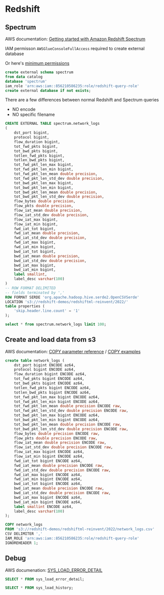 # Redshift

## Spectrum
AWS documentation: [Getting started with Amazon Redshift Spectrum](https://docs.aws.amazon.com/redshift/latest/dg/c-getting-started-using-spectrum.html)

IAM permisson `AWSGlueConsoleFullAccess` required to create external database

Or here's [minimum permissions](https://docs.aws.amazon.com/redshift/latest/dg/c-spectrum-iam-policies.html#spectrum-iam-policies-minimum-permissions)
```sql
create external schema spectrum
from data catalog
database 'spectrum'
iam_role 'arn:aws:iam::856210586235:role/redshift-query-role'
create external database if not exists;
```

There are a few differences between normal Redshift and Spectrum queries
- NO encode
- NO specific filename
```sql
CREATE EXTERNAL TABLE spectrum.network_logs
(
    dst_port bigint,
    protocol bigint,
    flow_duration bigint,
    tot_fwd_pkts bigint,
    tot_bwd_pkts bigint,
    totlen_fwd_pkts bigint,
    totlen_bwd_pkts bigint,
    tot_fwd_pkt_len_max bigint,
    tot_fwd_pkt_len_min bigint,
    tot_fwd_pkt_len_mean double precision,
    tot_fwd_pkt_len_std_dev double precision,
    tot_bwd_pkt_len_max bigint,
    tot_bwd_pkt_len_min bigint,
    tot_bwd_pkt_len_mean double precision,
    tot_bwd_pkt_len_std_dev double precision,
    flow_bytes double precision,
    flow_pkts double precision,
    flow_iat_mean double precision,
    flow_iat_std_dev double precision,
    flow_iat_max bigint,
    flow_iat_min bigint,
    fwd_iat_tot bigint,
    fwd_iat_mean double precision,
    fwd_iat_std_dev double precision,
    fwd_iat_max bigint,
    fwd_iat_min bigint,
    bwd_iat_tot bigint,
    bwd_iat_mean double precision,
    bwd_iat_std_dev double precision,
    bwd_iat_max bigint,
    bwd_iat_min bigint,
    label smallint,
    label_desc varchar(100)
)
-- ROW FORMAT DELIMITED
-- fields terminated by ','
ROW FORMAT SERDE 'org.apache.hadoop.hive.serde2.OpenCSVSerde'
LOCATION 's3://redshift-demos/redshiftml-reinvent/2022/'
table properties (
    'skip.header.line.count' = '1'
);
```
```sql
select * from spectrum.network_logs limit 100;
```

## Create and load data from s3
AWS documentation: [COPY parameter reference](https://docs.aws.amazon.com/redshift/latest/dg/r_COPY-parameters.html) /  [COPY examples](https://docs.aws.amazon.com/redshift/latest/dg/r_COPY_command_examples.html)

```sql
create table network_logs (
    dst_port bigint ENCODE az64,
    protocol bigint ENCODE az64,
    flow_duration bigint ENCODE az64,
    tot_fwd_pkts bigint ENCODE az64,
    tot_bwd_pkts bigint ENCODE az64,
    totlen_fwd_pkts bigint ENCODE az64,
    totlen_bwd_pkts bigint ENCODE az64,
    tot_fwd_pkt_len_max bigint ENCODE az64,
    tot_fwd_pkt_len_min bigint ENCODE az64,
    tot_fwd_pkt_len_mean double precision ENCODE raw,
    tot_fwd_pkt_len_std_dev double precision ENCODE raw,
    tot_bwd_pkt_len_max bigint ENCODE az64,
    tot_bwd_pkt_len_min bigint ENCODE az64,
    tot_bwd_pkt_len_mean double precision ENCODE raw,
    tot_bwd_pkt_len_std_dev double precision ENCODE raw,
    flow_bytes double precision ENCODE raw,
    flow_pkts double precision ENCODE raw,
    flow_iat_mean double precision ENCODE raw,
    flow_iat_std_dev double precision ENCODE raw,
    flow_iat_max bigint ENCODE az64,
    flow_iat_min bigint ENCODE az64,
    fwd_iat_tot bigint ENCODE az64,
    fwd_iat_mean double precision ENCODE raw,
    fwd_iat_std_dev double precision ENCODE raw,
    fwd_iat_max bigint ENCODE az64,
    fwd_iat_min bigint ENCODE az64,
    bwd_iat_tot bigint ENCODE az64,
    bwd_iat_mean double precision ENCODE raw,
    bwd_iat_std_dev double precision ENCODE raw,
    bwd_iat_max bigint ENCODE az64,
    bwd_iat_min bigint ENCODE az64,
    label smallint ENCODE az64,
    label_desc varchar(100)
);
```

```sql
COPY network_logs
FROM 's3://redshift-demos/redshiftml-reinvent/2022/network_logs.csv'
CSV DELIMITER ','
IAM_ROLE 'arn:aws:iam::856210586235:role/redshift-query-role'
IGNOREHEADER 1;
```

## Debug
AWS documenation: [SYS_LOAD_ERROR_DETAIL](https://docs.aws.amazon.com/redshift/latest/dg/SYS_LOAD_ERROR_DETAIL.html)
```sql
SELECT * FROM sys_load_error_detail;
```
```sql
SELECT * FROM sys_load_history;
```